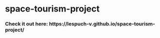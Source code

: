# space-tourism-project
<h3>Check it out here: https://lespuch-v.github.io/space-tourism-project/</h3>
